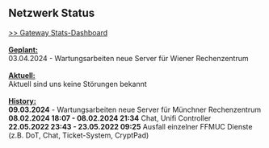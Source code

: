 ## Netzwerk Status
<a target='_blank' href="https://stats.ffmuc.net/d/kUoZ2DRWz/network-overview">>> Gateway Stats-Dashboard</a>
<br>
<br><u><b>Geplant:</b></u>
<br>03.04.2024 - Wartungsarbeiten neue Server für Wiener Rechenzentrum
<br>
<br><u><b>Aktuell:</b></u>
<br>Aktuell sind uns keine Störungen bekannt
<br>
<br><u><b>History:</b></u>
<br><b>09.03.2024</b> - Wartungsarbeiten neue Server für Münchner Rechenzentrum
<br><b>08.02.2024 18:07 - 08.02.2024 21:34</b> Chat, Unifi Controller 
<br><b>22.05.2022 23:43 - 23.05.2022 09:25</b> Ausfall einzelner FFMUC Dienste (z.B. DoT, Chat, Ticket-System, CryptPad)
<br>

